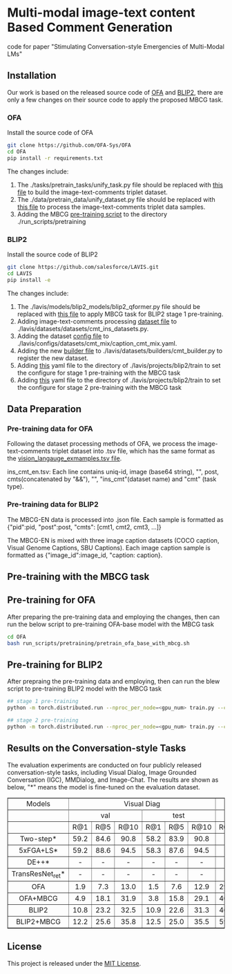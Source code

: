 # Multi-modal image-text content Based Comment Generation
code for paper "Stimulating Conversation-style Emergencies of Multi-Modal LMs"

## Installation
Our work is based on the released source code of [OFA](https://github.com/OFA-Sys/OFA) and [BLIP2](https://github.com/salesforce/LAVIS), 
there are only a few changes on their source code to apply the proposed MBCG task.

### OFA
Install the source code of OFA
```bash
git clone https://github.com/OFA-Sys/OFA
cd OFA
pip install -r requirements.txt
```
The changes include:
1. The ./tasks/pretrain_tasks/unify_task.py file should be replaced with [this file](OFA/unify_task.py) to build the image-text-comments triplet dataset.
2. The ./data/pretrain_data/unify_dataset.py file should be replaced with [this file](OFA/unify_dataset.py) to process the image-text-comments triplet data samples.
3. Adding the MBCG [pre-training script](OFA/pretrain_ofa_base_with_mbcg.sh) to the directory ./run_scripts/pretraining

### BLIP2
Install the source code of BLIP2
```bash
git clone https://github.com/salesforce/LAVIS.git
cd LAVIS
pip install -e 
```
The changes include:
1. The ./lavis/models/blip2_models/blip2_qformer.py file should be replaced with [this file](BLIP2/blip2_qformer.py) to apply MBCG task for BLIP2 stage 1 pre-training.
2. Adding image-text-comments processing [dataset file](BLIP2/cmt_gen_dataset.py) to ./lavis/datasets/datasets/cmt_ins_datasets.py.
3. Adding the dataset [config file](BLIP2/caption_cmt_mix.yaml) to ./lavis/configs/datasets/cmt_mix/caption_cmt_mix.yaml.
4. Adding the new [builder file](BLIP2/cmt_builder.py) to ./lavis/datasets/builders/cmt_builder.py to register the new dataset.
5. Adding [this](BLIP2/pretrain_stage1_with_mbcg.yaml) yaml file to the directory of ./lavis/projects/blip2/train to set the configure for stage 1 pre-training with the MBCG task
6. Adding [this](BLIP2/pretrain_stage2_with_mbcg.yaml) yaml file to the directory of ./lavis/projects/blip2/train to set the configure for stage 2 pre-training with the MBCG task

## Data Preparation

### Pre-training data for OFA
Following the dataset processing methods of OFA, we process the image-text-comments triplet dataset into .tsv file, which has the same format as the [vision_langauge_exmamples.tsv file](https://ofa-beijing.oss-cn-beijing.aliyuncs.com/datasets/pretrain_data/pretrain_data_examples.zip).

ins_cmt_en.tsv: Each line contains uniq-id, image (base64 string), "", post, cmts(concatenated by "&&"), "", "ins_cmt"(dataset name) and "cmt" (task type).

### Pre-training data for BLIP2
The MBCG-EN data is processed into .json file. 
Each sample is formatted as {"pid":pid, "post":post, "cmts": [cmt1, cmt2, cmt3, ...]}

The MBCG-EN is mixed with three image caption datasets (COCO caption, Visual Genome Captions, SBU Captions).
Each image caption sample is formatted as {"image_id":image_id, "caption: caption}.

## Pre-training with the MBCG task

## Pre-training for OFA
After preparing the pre-training data and employing the changes, then can run the below script to pre-training OFA-base model with the MBCG task
```bash
cd OFA
bash run_scripts/pretraining/pretrain_ofa_base_with_mbcg.sh
```

## Pre-training for BLIP2
After prepraing the pre-training data and employing, then can run the blew script to pre-training BLIP2 model with the MBCG task
```bash
## stage 1 pre-training
python -m torch.distributed.run --nproc_per_node=<gpu_num> train.py --cfg-path lavis/projects/blip2/train/pretrain_stage1_with_mbcg.yaml
```
```bash
## stage 2 pre-training
python -m torch.distributed.run --nproc_per_node=<gpu_num> train.py --cfg-path lavis/projects/blip2/train/pretrain_stage2_with_mbcg.yaml
```


## Results on the Conversation-style Tasks
The evaluation experiments are conducted on four publicly released conversation-style tasks, including Visual Dialog, Image Grounded Conversation (IGC), MMDialog, and Image-Chat. The results are shown as below, "*" means the model is fine-tuned on the evaluation dataset.

<table border="1", width="100%"> 
    <tr align='center'>
    <td> Models </td>
    <td colspan="6"> Visual Diag </td>
    <td colspan="2"> IGC </td>
    <td colspan="3"> MMDialog </td>
    <td colspan="6"> Image-Chat </td>
    <tr>
    <tr align='center'>
    <td> </td>
    <td colspan="3"> val </td>
    <td colspan="3"> test </td>
    <td colspan="2"> test </td>
    <td colspan="3"> test </td>
    <td colspan="3"> val </td>
    <td colspan="3"> test </td>
    <tr align='center'>
    <td> </td> <td> R@1 </td> <td> R@5 </td> <td> R@10 </td> <td> R@1 </td> <td> R@5 </td> <td> R@10 </td> <td> R@1 </td> <td> R@3 </td> <td> R@1 </td> <td> R@5 </td> <td> R@10 </td> <td> R@1 </td> <td> R@5 </td> <td> R@10 </td> <td> R@1 </td> <td> R@5 </td> <td> R@10 </td>
    <tr align='center'>
    <td> Two-step* </td> <td> 59.2</td> <td> 84.6</td> <td> 90.8</td> <td> 58.2</td> <td> 83.9</td> <td> 90.8</td> <td> -</td> <td> -</td> <td> -</td> <td> -</td> <td> -</td> <td> -</td> <td> -</td> <td> -</td> <td> -</td> <td> -</td> <td> -</td>
    <tr align='center'>
    <td> 5xFGA+LS* </td> <td> 59.2</td> <td> 88.6</td> <td> 94.5</td> <td> 58.3</td> <td> 87.6</td> <td> 94.5</td> <td> -</td> <td> -</td> <td> -</td> <td> -</td> <td> -</td> <td> -</td> <td> -</td> <td> -</td> <td> -</td> <td> -</td> <td> -</td>
    <tr align='center'>
    <td> DE++* </td> <td> -</td> <td> -</td> <td> -</td> <td> -</td> <td> -</td> <td> -</td> <td> -</td> <td> -</td> <td> 18.2</td> <td> 27.0</td> <td> 31.7</td> <td> -</td> <td> -</td> <td> -</td> <td> -</td> <td> -</td> <td> -</td>
    <tr align='center'>
    <td> TransResNet<sub>ret</sub>* </td> <td> -</td> <td> -</td> <td> -</td> <td> -</td> <td> -</td> <td> -</td> <td> -</td> <td> -</td> <td> -</td> <td> -</td> <td> -</td> <td> -</td> <td> -</td> <td> -</td> <td> 37.6</td> <td> -</td> <td> -</td>
    <tr align='center'>
    <td> OFA </td> <td> 1.9</td> <td> 7.3</td> <td> 13.0</td> <td> 1.5</td> <td> 7.6</td> <td> 12.9</td> <td> 29.0</td> <td> 72.9</td> <td> 1.9</td> <td> 8.4</td> <td> 26.3</td> <td> 16.3</td> <td> 49.1</td> <td> 61.4</td> <td> 15.9</td> <td> 49.3</td> <td> 61.5</td>
    <tr align='center'>
    <td> OFA+MBCG </td> <td> 4.9</td> <td> 18.1</td> <td> 31.9</td> <td> 3.8</td> <td> 15.8</td> <td> 29.1</td> <td> 40.1</td> <td> 81.3</td> <td> 13.6</td> <td> 25.2</td> <td> 32.1</td> <td> 30.4</td> <td> 53.2</td> <td> 63.7</td> <td> 29.5</td> <td> 52.7</td> <td> 63.5</td>
    <tr align='center'>
    <td> BLIP2 </td> <td> 10.8</td> <td> 23.2</td> <td> 32.5</td> <td> 10.9</td> <td> 22.6</td> <td> 31.3</td> <td> 46.4</td> <td> 78.1</td> <td> 21.2</td> <td> 35.5</td> <td> 41.6</td> <td> 29.4</td> <td> 48.7</td> <td> 58.3</td> <td> 28.8</td> <td> 48.6</td> <td> 58.0</td>
    <tr align='center'>
    <td> BLIP2+MBCG </td> <td> 12.2</td> <td> 25.6</td> <td> 35.8</td> <td> 12.5</td> <td> 25.0</td> <td> 35.5</td> <td> 59.6</td> <td> 89.4</td> <td> 27.3</td> <td> 45.9</td> <td> 53.8</td> <td> 34.7</td> <td> 59.3</td> <td> 68.7</td> <td> 34.3</td> <td> 58.5</td> <td> 68.9</td>
    <tr>


</table>




## License
This project is released under the [MIT License](LICENSE).

